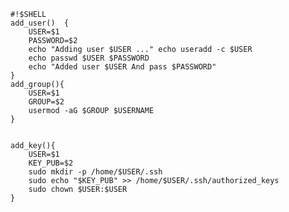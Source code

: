 ```shell
#!$SHELL
add_user()  { 
	USER=$1
	PASSWORD=$2
	echo "Adding user $USER ..." echo useradd -c $USER
	echo passwd $USER $PASSWORD
	echo "Added user $USER And pass $PASSWORD"  
}
add_group(){
	USER=$1
	GROUP=$2	
	usermod -aG $GROUP $USERNAME
}


add_key(){
	USER=$1
	KEY_PUB=$2	
	sudo mkdir -p /home/$USER/.ssh
	sudo echo "$KEY_PUB" >> /home/$USER/.ssh/authorized_keys
	sudo chown $USER:$USER
}


```
<!--stackedit_data:
eyJoaXN0b3J5IjpbLTEzNjIxMDYwMjJdfQ==
-->